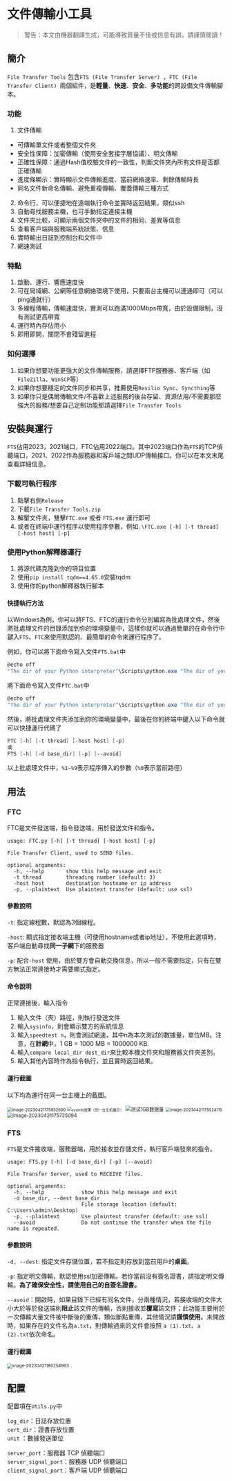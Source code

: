 # 文件傳輸小工具

> 警告：本文由機器翻譯生成，可能導致質量不佳或信息有誤，請謹慎閱讀！

## 簡介

`File Transfer Tools` 包含`FTS (File Transfer Server) `，`FTC (File Transfer Client) `兩個組件，是**輕量**、**快速**、**安全**、**多功能**的跨設備文件傳輸腳本。

### 功能

1. 文件傳輸

  - 可傳輸單文件或者整個文件夾
  - 安全性保障：加密傳輸（使用安全套接字層協議）、明文傳輸
  - 正確性保障：通過Hash值校驗文件的一致性，判斷文件夾內所有文件是否都正確傳輸
  - 進度條顯示：實時顯示文件傳輸進度、當前網絡速率、剩餘傳輸時長
  - 同名文件新命名傳輸、避免重複傳輸、覆蓋傳輸三種方式

2. 命令行，可以便捷地在遠端執行命令並實時返回結果，類似ssh
3. 自動尋找服務主機，也可手動指定連接主機
4. 文件夾比較，可顯示兩個文件夾中的文件的相同、差異等信息
5. 查看客戶端與服務端系統狀態、信息
6. 實時輸出日誌到控制台和文件中
7. 網速測試

### 特點

1. 啟動、運行、響應速度快
2. 可在局域網、公網等任意網絡環境下使用，只要兩台主機可以連通即可（可以ping通就行）
3. 多線程傳輸，傳輸速度快，實測可以跑滿1000Mbps帶寬，由於設備限制，沒有測試更高帶寬
4. 運行時內存佔用小
5. 即用即開，關閉不會殘留進程

### 如何選擇

1. 如果你想要功能更強大的文件傳輸服務，請選擇FTP服務器、客戶端（如`FileZilla`、`WinSCP`等）
2. 如果你想要穩定的文件同步和共享，推薦使用`Resilio Sync`、`Syncthing`等
3. 如果你只是偶爾傳輸文件/不喜歡上述服務的後台存留、資源佔用/不需要那麼強大的服務/想要自己定制功能那請選擇`File Transfer Tools`

## 安裝與運行

`FTS`佔用2023，2021端口，FTC佔用2022端口。其中2023端口作為`FTS`的TCP偵聽端口，2021、2022作為服務器和客戶端之間UDP傳輸接口。你可以在本文末尾查看詳細信息。

### 下載可執行程序

1. 點擊右側`Release`
2. 下載`File Transfer Tools.zip`
3. 解壓文件夾，雙擊`FTC.exe` 或者 `FTS.exe` 運行即可
4. 或者在終端中運行程序以使用程序參數，例如`.\FTC.exe [-h] [-t thread] [-host host] [-p]`

### 使用Python解釋器運行

1. 將源代碼克隆到你的項目位置
2. 使用`pip install tqdm==4.65.0`安裝tqdm
3. 使用你的python解釋器執行腳本

#### 快捷執行方法

以Windows為例，你可以將FTS、FTC的運行命令分別編寫為批處理文件，然後將批處理文件的目錄添加到你的環境變量中，這樣你就可以通過簡單的在命令行中鍵入`FTS`、`FTC`來使用默認的、最簡單的命令來運行程序了。

例如，你可以將下面命令寫入文件`FTS.bat`中

```powershell
@echo off
"The dir of your Python interpreter"\Scripts\python.exe "The dir of your project"\FTS.py %1 %2 %3 %4 %5 %6
```

將下面命令寫入文件`FTC.bat`中

```powershell
@echo off
"The dir of your Python interpreter"\Scripts\python.exe "The dir of your project"\FTC.py %1 %2 %3 %4 %5 %6
```

然後，將批處理文件夾添加到你的環境變量中，最後在你的終端中鍵入以下命令就可以快捷運行代碼了

```powershell
FTC [-h] [-t thread] [-host host] [-p]
或
FTS [-h] [-d base_dir] [-p] [--avoid]
```

以上批處理文件中，`%1~%9`表示程序傳入的參數（`%0`表示當前路徑）



## 用法

### FTC

FTC是文件發送端，指令發送端，用於發送文件和指令。

```
usage: FTC.py [-h] [-t thread] [-host host] [-p]

File Transfer Client, used to SEND files.

optional arguments:
  -h, --help       show this help message and exit
  -t thread        threading number (default: 3)
  -host host       destination hostname or ip address
  -p, --plaintext  Use plaintext transfer (default: use ssl)
```

#### 參數說明

`-t`: 指定線程數，默認為3個線程。

`-host`: 顯式指定接收端主機（可使用hostname或者ip地址），不使用此選項時，客戶端自動尋找**同一子網**下的服務器

`-p`: 配合`-host` 使用，由於雙方會自動交換信息，所以一般不需要指定，只有在雙方無法正常連接時才需要顯式指定。

#### 命令說明

正常連接後，輸入指令

1. 輸入文件（夾）路徑，則執行發送文件
2. 輸入`sysinfo`，則會顯示雙方的系統信息
3. 輸入`speedtest n`，則會測試網速，其中n為本次測試的數據量，單位MB。注意，在**計網**中，1 GB = 1000 MB = 1000000 KB.
4. 輸入`compare local_dir dest_dir`來比較本機文件夾和服務器文件夾差別。
5. 輸入其他內容時作為指令執行，並且實時返回結果。

#### 運行截圖

以下均為運行在同一台主機上的截圖。

<img src="assets/image-20230421175852690.png" alt="image-20230421175852690" style="zoom:67%;" />

<img src="assets/image-20230421174220808.png" alt="sysinfo效果（同一台主机展示）" style="zoom:60%;" />

<img src="assets/image-20230421175214141.png" alt="测试1GB数据量" style="zoom: 80%;" />

<img src="assets/image-20230421175524115.png" alt="image-20230421175524115" style="zoom:67%;" />

<img src="assets/image-20230421175725094.png" alt="image-20230421175725094" style="zoom:80%;" />

### FTS

`FTS`是文件接收端，服務器端，用於接收並存儲文件，執行客戶端發來的指令。

```
usage: FTS.py [-h] [-d base_dir] [-p] [--avoid]

File Transfer Server, used to RECEIVE files.

optional arguments:
  -h, --help            show this help message and exit
  -d base_dir, --dest base_dir
                        File storage location (default: C:\Users\admin\Desktop)
  -p, --plaintext       Use plaintext transfer (default: use ssl)
  --avoid               Do not continue the transfer when the file name is repeated.
```

#### 參數說明

`-d, --dest`: 指定文件存儲位置，若不指定則存放到當前用戶的**桌面**。

`-p`: 指定明文傳輸，默認使用ssl加密傳輸。若你當前沒有簽名證書，請指定明文傳輸。**為了確保安全性，請使用自己的自簽名證書。**

`--avoid`：開啟時，如果目錄下已經有同名文件，分兩種情況，若接收端的文件大小大於等於發送端則**阻止**該文件的傳輸，否則接收並**覆寫**該文件；此功能主要用於一次傳輸大量文件被中斷後的重傳，類似斷點重傳，其他情況請**謹慎使用**。未開啟時，如果存在的文件名為`a.txt`，則傳輸過來的文件會按照 `a (1).txt`、`a (2).txt`依次命名。

#### 運行截圖

<img src="assets/image-20230421180254963.png" alt="image-20230421180254963" style="zoom:70%;" />

## 配置

配置項在`Utils.py`中

`log_dir`：日誌存放位置</br>
`cert_dir`：證書存放位置</br>
`unit` ：數據發送單位</br>

`server_port`：服務器 TCP 偵聽端口</br>
`server_signal_port`：服務器 UDP 偵聽端口</br>
`client_signal_port`：客戶端 UDP 偵聽端口</br>

 
